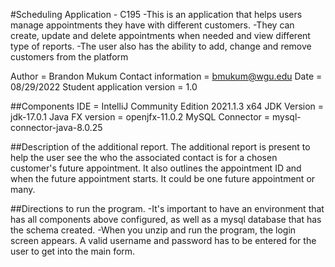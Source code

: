 #Scheduling Application - C195
-This is an application that helps users manage appointments they have with different customers. 
-They can create, update and delete appointments when needed and view different type of reports.
-The user also has the ability to add, change and remove customers from the platform

Author = Brandon Mukum
Contact information = bmukum@wgu.edu
Date = 08/29/2022
Student application version = 1.0

##Components
IDE = IntelliJ Community Edition 2021.1.3 x64
JDK Version = jdk-17.0.1
Java FX version = openjfx-11.0.2
MySQL Connector = mysql-connector-java-8.0.25

##Description of the additional report.
The additional report is present to help the user see the who the associated contact is for a chosen customer's future appointment. It also outlines the appointment ID and when the future appointment starts. It could be one future appointment or many.

##Directions to run the program.
-It's important to have an environment that has all components above configured, as well as a mysql database that has the schema created.
-When you unzip and run the program, the login screen appears. A valid username and password has to be entered for the user to get into the main form.
